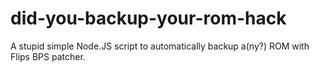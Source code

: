 # did-you-backup-your-rom-hack
A stupid simple Node.JS script to automatically backup a(ny?) ROM with Flips BPS patcher.
